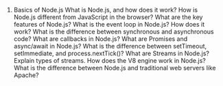 1. Basics of Node.js
What is Node.js, and how does it work?
How is Node.js different from JavaScript in the browser?
What are the key features of Node.js?
What is the event loop in Node.js? How does it work?
What is the difference between synchronous and asynchronous code?
What are callbacks in Node.js?
What are Promises and async/await in Node.js?
What is the difference between setTimeout, setImmediate, and process.nextTick()?
What are Streams in Node.js? Explain types of streams.
How does the V8 engine work in Node.js?
What is the difference between Node.js and traditional web servers like Apache?